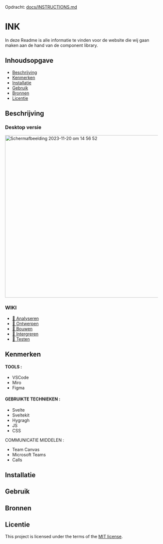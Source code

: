 Opdracht: [docs/INSTRUCTIONS.md](docs/INSTRUCTIONS.md)

# INK 

In deze Readme is alle informatie te vinden voor de website die wij gaan maken aan de hand van de component library. 

## Inhoudsopgave

  * [Beschrijving](#beschrijving)
  * [Kenmerken](#kenmerken)
  * [Installatie](#installatie)
  * [Gebruik](#gebruik)
  * [Bronnen](#bronnen)
  * [Licentie](#licentie)

## Beschrijving
<!-- In de Beschrijving staat hoe je project er uit ziet, hoe het werkt en wat je er mee kan. -->
<!-- Voeg een mooie poster visual toe 📸 -->

### Desktop versie 

<img width="534" alt="Scherm­afbeelding 2023-11-20 om 14 56 52" src="https://github.com/anoukbruinn/S16-DRY-INK-component-library/assets/112856687/99ec8fcb-d9ee-4182-82fd-02c656d593c3">

 ### WIKI 

* [🌺 Analyseren](https://github.com/anoukbruinn/S16-DRY-INK-component-library/wiki/%F0%9F%8C%BA-Analyseren)
* [🌺 Ontwerpen](https://github.com/anoukbruinn/S16-DRY-INK-component-library/wiki/%F0%9F%8C%BA-Analyseren)
* [🌺 Bouwen](https://github.com/anoukbruinn/S16-DRY-INK-component-library/wiki/%F0%9F%8C%BA-Bouwen)
* [🌺 Intergreren](https://github.com/anoukbruinn/S16-DRY-INK-component-library/wiki/%F0%9F%8C%BA-Intergreren)
* [🌺 Testen](https://github.com/anoukbruinn/S16-DRY-INK-component-library/wiki/%F0%9F%8C%BA-Testen)

## Kenmerken

#### TOOLS :

* VSCode
* Miro
* Figma

#### GEBRUIKTE TECHNIEKEN :

* Svelte
* Sveltekit
* Hygragh
* JS
* CSS
  
COMMUNICATIE MIDDELEN :

* Team Canvas
* Microsoft Teams
* Calls

## Installatie

## Gebruik

## Bronnen

## Licentie

This project is licensed under the terms of the [MIT license](./LICENSE).
